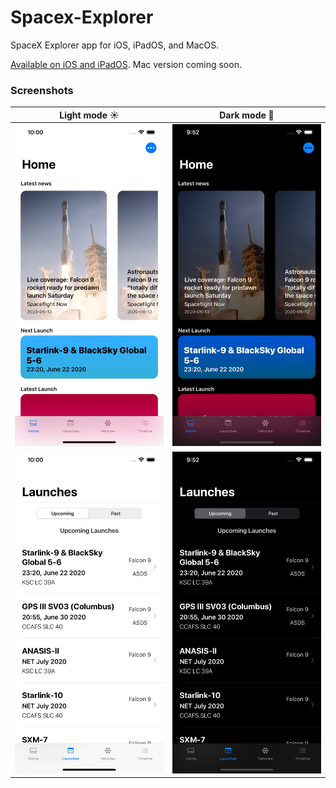 # Spacex-Explorer
SpaceX Explorer app for iOS, iPadOS, and MacOS.

[Available on iOS and iPadOS]("https://apps.apple.com/gb/app/spacex-explorer/id1518789220"). Mac version coming soon.
### Screenshots

Light mode ☀️ | Dark mode 🌙
:-------------------------:|:-------------------------:
<img src="screenshots/home-light.PNG" alt="light mode screenshot" width="250"/> | <img src="screenshots/home-dark.PNG" alt="dark mode screenshot" width="250"/>
<img src="screenshots/launches-light.PNG" alt="light mode screenshot" width="250"/> | <img src="screenshots/launches-dark.PNG" alt="dark mode screenshot" width="250"/>
